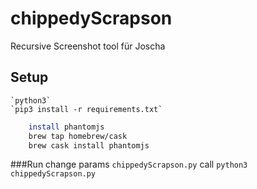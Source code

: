 # chippedyScrapson
Recursive Screenshot tool für Joscha


## Setup
	`python3`
	`pip3 install -r requirements.txt`

```bash
	install phantomjs
	brew tap homebrew/cask
	brew cask install phantomjs
```

###Run
	change params `chippedyScrapson.py`
	call `python3 chippedyScrapson.py`


